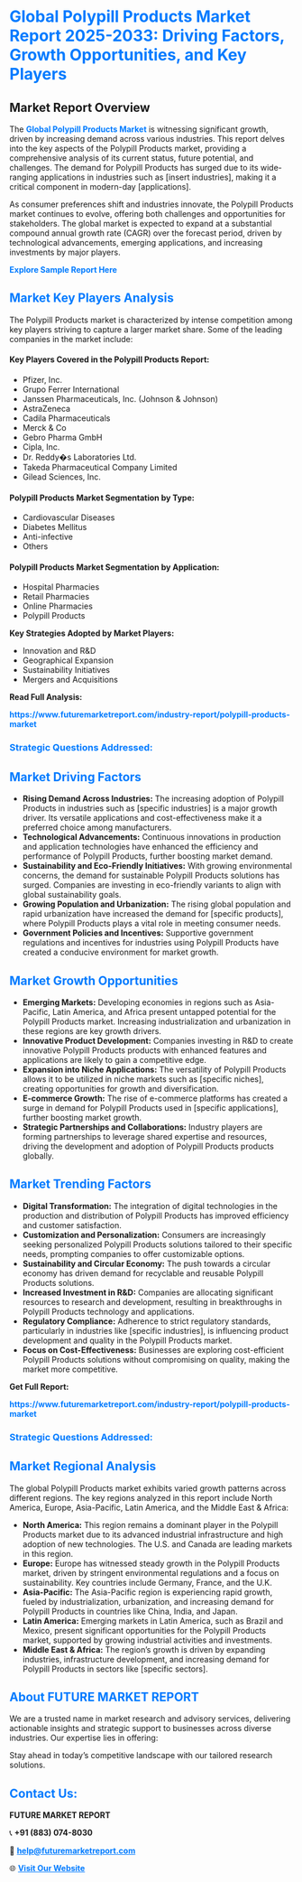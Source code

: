 <h1 style="color: #007BFF;">Global Polypill Products Market Report 2025-2033: Driving Factors, Growth Opportunities, and Key Players</h1>

<section id="overview">
<h2>Market Report Overview</h2>
<p>The <a href="https://www.futuremarketreport.com/industry-report/polypill-products-market" style="color: #007BFF; text-decoration: none;"><strong>Global Polypill Products Market</strong></a> is witnessing significant growth, driven by increasing demand across various industries. This report delves into the key aspects of the Polypill Products market, providing a comprehensive analysis of its current status, future potential, and challenges. The demand for Polypill Products has surged due to its wide-ranging applications in industries such as [insert industries], making it a critical component in modern-day [applications].</p>
<p>As consumer preferences shift and industries innovate, the Polypill Products market continues to evolve, offering both challenges and opportunities for stakeholders. The global market is expected to expand at a substantial compound annual growth rate (CAGR) over the forecast period, driven by technological advancements, emerging applications, and increasing investments by major players.</p>
</section>

<section id="overview">
<p><a href="https://www.futuremarketreport.com/request-sample/reportId=123068" style="color: #007BFF; text-decoration: none;"><strong>Explore Sample Report Here</strong></a></p>
</section>

<section id="key-players">
<h2 style="color: #007BFF;">Market Key Players Analysis</h2>
<p>The Polypill Products market is characterized by intense competition among key players striving to capture a larger market share. Some of the leading companies in the market include:</p>
<h4>Key Players Covered in the Polypill Products Report:</h4>
<ul><li>Pfizer, Inc.</li><li>Grupo Ferrer International</li><li>Janssen Pharmaceuticals, Inc. (Johnson &amp; Johnson)</li><li>AstraZeneca</li><li>Cadila Pharmaceuticals</li><li>Merck &amp; Co</li><li>Gebro Pharma GmbH</li><li>Cipla, Inc.</li><li>Dr. Reddy�s Laboratories Ltd.</li><li>Takeda Pharmaceutical Company Limited</li><li>Gilead Sciences, Inc.</li></ul>
<h4>Polypill Products Market Segmentation by Type:</h4>
<ul><li>Cardiovascular Diseases</li><li>Diabetes Mellitus</li><li>Anti-infective</li><li>Others</li></ul>

<h4>Polypill Products Market Segmentation by Application:</h4>
<ul><li>Hospital Pharmacies</li><li>Retail Pharmacies</li><li>Online Pharmacies</li><li>Polypill Products</li></ul>
<p><strong>Key Strategies Adopted by Market Players:</strong></p>
<ul>
<li>Innovation and R&D</li>
<li>Geographical Expansion</li>
<li>Sustainability Initiatives</li>
<li>Mergers and Acquisitions</li>
</ul>
</section>

<section>
<p><strong>Read Full Analysis: </strong></p><a href="https://www.futuremarketreport.com/industry-report/polypill-products-market" style="color: #007BFF; text-decoration: none;"><strong>https://www.futuremarketreport.com/industry-report/polypill-products-market</strong></a>
<h3 style="color: #007BFF;">Strategic Questions Addressed:</h3>
</section>

<section id="driving-factors">
<h2 style="color: #007BFF;">Market Driving Factors</h2>
<ul>
<li><strong>Rising Demand Across Industries:</strong> The increasing adoption of Polypill Products in industries such as [specific industries] is a major growth driver. Its versatile applications and cost-effectiveness make it a preferred choice among manufacturers.</li>
<li><strong>Technological Advancements:</strong> Continuous innovations in production and application technologies have enhanced the efficiency and performance of Polypill Products, further boosting market demand.</li>
<li><strong>Sustainability and Eco-Friendly Initiatives:</strong> With growing environmental concerns, the demand for sustainable Polypill Products solutions has surged. Companies are investing in eco-friendly variants to align with global sustainability goals.</li>
<li><strong>Growing Population and Urbanization:</strong> The rising global population and rapid urbanization have increased the demand for [specific products], where Polypill Products plays a vital role in meeting consumer needs.</li>
<li><strong>Government Policies and Incentives:</strong> Supportive government regulations and incentives for industries using Polypill Products have created a conducive environment for market growth.</li>
</ul>
</section>

<section id="growth-opportunities">
<h2 style="color: #007BFF;">Market Growth Opportunities</h2>
<ul>
<li><strong>Emerging Markets:</strong> Developing economies in regions such as Asia-Pacific, Latin America, and Africa present untapped potential for the Polypill Products market. Increasing industrialization and urbanization in these regions are key growth drivers.</li>
<li><strong>Innovative Product Development:</strong> Companies investing in R&D to create innovative Polypill Products products with enhanced features and applications are likely to gain a competitive edge.</li>
<li><strong>Expansion into Niche Applications:</strong> The versatility of Polypill Products allows it to be utilized in niche markets such as [specific niches], creating opportunities for growth and diversification.</li>
<li><strong>E-commerce Growth:</strong> The rise of e-commerce platforms has created a surge in demand for Polypill Products used in [specific applications], further boosting market growth.</li>
<li><strong>Strategic Partnerships and Collaborations:</strong> Industry players are forming partnerships to leverage shared expertise and resources, driving the development and adoption of Polypill Products products globally.</li>
</ul>
</section>

<section id="trending-factors">
<h2 style="color: #007BFF;">Market Trending Factors</h2>
<ul>
<li><strong>Digital Transformation:</strong> The integration of digital technologies in the production and distribution of Polypill Products has improved efficiency and customer satisfaction.</li>
<li><strong>Customization and Personalization:</strong> Consumers are increasingly seeking personalized Polypill Products solutions tailored to their specific needs, prompting companies to offer customizable options.</li>
<li><strong>Sustainability and Circular Economy:</strong> The push towards a circular economy has driven demand for recyclable and reusable Polypill Products solutions.</li>
<li><strong>Increased Investment in R&D:</strong> Companies are allocating significant resources to research and development, resulting in breakthroughs in Polypill Products technology and applications.</li>
<li><strong>Regulatory Compliance:</strong> Adherence to strict regulatory standards, particularly in industries like [specific industries], is influencing product development and quality in the Polypill Products market.</li>
<li><strong>Focus on Cost-Effectiveness:</strong> Businesses are exploring cost-efficient Polypill Products solutions without compromising on quality, making the market more competitive.</li>
</ul>
</section>

<section>
<p><strong>Get Full Report: </strong></p><a href="https://www.futuremarketreport.com/industry-report/polypill-products-market" style="color: #007BFF; text-decoration: none;"><strong>https://www.futuremarketreport.com/industry-report/polypill-products-market</strong></a>
<h3 style="color: #007BFF;">Strategic Questions Addressed:</h3>
</section>


<section id="regional-analysis">
<h2 style="color: #007BFF;">Market Regional Analysis</h2>
<p>The global Polypill Products market exhibits varied growth patterns across different regions. The key regions analyzed in this report include North America, Europe, Asia-Pacific, Latin America, and the Middle East & Africa:</p>
<ul>
<li><strong>North America:</strong> This region remains a dominant player in the Polypill Products market due to its advanced industrial infrastructure and high adoption of new technologies. The U.S. and Canada are leading markets in this region.</li>
<li><strong>Europe:</strong> Europe has witnessed steady growth in the Polypill Products market, driven by stringent environmental regulations and a focus on sustainability. Key countries include Germany, France, and the U.K.</li>
<li><strong>Asia-Pacific:</strong> The Asia-Pacific region is experiencing rapid growth, fueled by industrialization, urbanization, and increasing demand for Polypill Products in countries like China, India, and Japan.</li>
<li><strong>Latin America:</strong> Emerging markets in Latin America, such as Brazil and Mexico, present significant opportunities for the Polypill Products market, supported by growing industrial activities and investments.</li>
<li><strong>Middle East & Africa:</strong> The region’s growth is driven by expanding industries, infrastructure development, and increasing demand for Polypill Products in sectors like [specific sectors].</li>
</ul>
</section>

<footer>
<h2 style="color: #007BFF;">About FUTURE MARKET REPORT</h2>
<p>We are a trusted name in market research and advisory services, delivering actionable insights and strategic support to businesses across diverse industries. Our expertise lies in offering:</p>

<p>Stay ahead in today’s competitive landscape with our tailored research solutions.</p>

<h2 style="color: #007BFF;">Contact Us:</h2>
<p><strong>FUTURE MARKET REPORT</strong></p>
<p>📞 <strong>+91 (883) 074-8030</strong></p>
<p>📧 <strong><a href="mailto:help@futuremarketreport.com" style="color: #007BFF;">help@futuremarketreport.com</a></strong></p>
<p>🌐 <strong><a href="https://www.futuremarketreport.com/" style="color: #007BFF;">Visit Our Website</a></strong></p>
</footer>